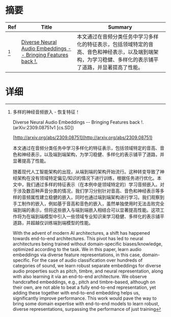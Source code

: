 # 摘要

| Ref | Title | Summary |
| --- | --- | --- |
| [^1] | [Diverse Neural Audio Embeddings -- Bringing Features back !.](http://arxiv.org/abs/2309.08751) | 本文通过在音频分类任务中学习多样化的特征表示，包括领域特定的音高、音色和神经表示，以及端到端架构，为学习稳健、多样化的表示铺平了道路，并显著提高了性能。 |

# 详细

[^1]: 多样的神经音频嵌入 - 恢复特征！

    Diverse Neural Audio Embeddings -- Bringing Features back !. (arXiv:2309.08751v1 [cs.SD])

    [http://arxiv.org/abs/2309.08751](http://arxiv.org/abs/2309.08751)

    本文通过在音频分类任务中学习多样化的特征表示，包括领域特定的音高、音色和神经表示，以及端到端架构，为学习稳健、多样化的表示铺平了道路，并显著提高了性能。

    

    随着现代人工智能架构的出现，从端到端的架构开始流行。这种转变导致了神经架构在没有领域特定偏见/知识的情况下进行训练，根据任务进行优化。本文中，我们通过多样的特征表示（在本例中是领域特定的）学习音频嵌入。对于涉及数百种声音分类的情况，我们学习分别针对音高、音色和神经表示等多样的音频属性建立稳健的嵌入，同时也通过端到端架构进行学习。我们观察到手工制作的嵌入，例如基于音高和音色的嵌入，虽然单独使用时无法击败完全端到端的表示，但将这些嵌入与端到端嵌入相结合可以显著提高性能。这项工作将为在端到端模型中引入一些领域专业知识来学习稳健、多样化的表示铺平道路，并超越仅训练端到端模型的性能。

    With the advent of modern AI architectures, a shift has happened towards end-to-end architectures. This pivot has led to neural architectures being trained without domain-specific biases/knowledge, optimized according to the task. We in this paper, learn audio embeddings via diverse feature representations, in this case, domain-specific. For the case of audio classification over hundreds of categories of sound, we learn robust separate embeddings for diverse audio properties such as pitch, timbre, and neural representation, along with also learning it via an end-to-end architecture. We observe handcrafted embeddings, e.g., pitch and timbre-based, although on their own, are not able to beat a fully end-to-end representation, yet adding these together with end-to-end embedding helps us, significantly improve performance. This work would pave the way to bring some domain expertise with end-to-end models to learn robust, diverse representations, surpassing the performance of just training 
    


